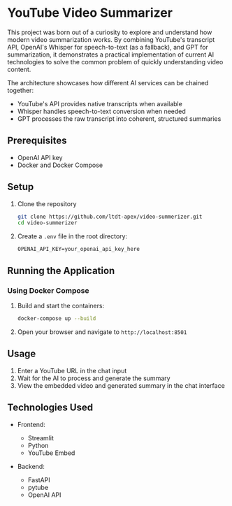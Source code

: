 # YouTube Video Summarizer

This project was born out of a curiosity to explore and understand how modern video summarization works. By combining YouTube's transcript API, OpenAI's Whisper for speech-to-text (as a fallback), and GPT for summarization, it demonstrates a practical implementation of current AI technologies to solve the common problem of quickly understanding video content.

The architecture showcases how different AI services can be chained together:
- YouTube's API provides native transcripts when available
- Whisper handles speech-to-text conversion when needed
- GPT processes the raw transcript into coherent, structured summaries

## Prerequisites

- OpenAI API key
- Docker and Docker Compose

## Setup

1. Clone the repository
   ```bash
   git clone https://github.com/ltdt-apex/video-summerizer.git
   cd video-summerizer
   ```

2. Create a `.env` file in the root directory:
   ```
   OPENAI_API_KEY=your_openai_api_key_here
   ```

## Running the Application

<!-- ### Local Development

1. Start the backend server:
   ```bash
   cd backend
   uvicorn app.main:app --reload --port 8000
   ```

2. Start the frontend:
   ```bash
   cd frontend
   streamlit run app.py
   ```

3. Open your browser and navigate to `http://localhost:8501` -->

### Using Docker Compose

1. Build and start the containers:
   ```bash
   docker-compose up --build
   ```

2. Open your browser and navigate to `http://localhost:8501`

## Usage

1. Enter a YouTube URL in the chat input
2. Wait for the AI to process and generate the summary
3. View the embedded video and generated summary in the chat interface

## Technologies Used

- Frontend:
  - Streamlit
  - Python
  - YouTube Embed

- Backend:
  - FastAPI
  - pytube
  - OpenAI API
